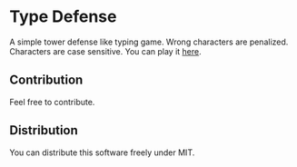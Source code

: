 # Type Defense

A simple tower defense like typing game. Wrong characters are penalized. Characters are case sensitive. You can play it [here](https://treetop-playground.github.io/typedefense/).

## Contribution

Feel free to contribute.

## Distribution

You can distribute this software freely under MIT.
